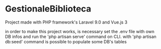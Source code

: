 # GestionaleBiblioteca

Project made with PHP framework's Laravel 9.0 and Vue.js 3

in order to make this project works, is necessary set the .env file with own DB infos and run the 'php artisan serve' command on CLI.
with 'php artisan db:seed' command is possible to populate some DB's tables
